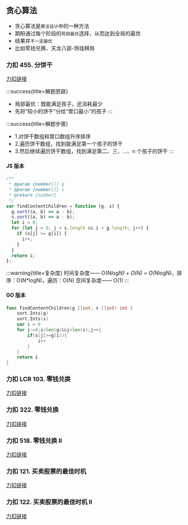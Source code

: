 ## 贪心算法

- 贪心算法是`算法设计`中的一种方法
- 期盼通过每个阶段的`局部最优`选择，从而达到全局的最优
- 结果并`不一定最优`
- 比如零钱兑换、天龙八部-玲珑棋局

### 力扣 455. 分饼干

[力扣链接](https://leetcode-cn.com/problems/assign-cookies/)

:::success{title=解题思路}

- 局部最优：既能满足孩子，还消耗最少
- 先将“较小的饼干”分给“胃口最小”的孩子
  :::

:::success{title=解题步骤}

- 1.对饼干数组和胃口数组升序排序
- 2.遍历饼干数组，找到能满足第一个孩子的饼干
- 3.然后继续遍历饼干数组，找到满足第二、三、...、n 个孩子的饼干
  :::

#### JS 版本

```js
/**
 * @param {number[]} g
 * @param {number[]} s
 * @return {number}
 */
var findContentChildren = function (g, s) {
  g.sort((a, b) => a - b);
  s.sort((a, b) => a - b);
  let i = 0;
  for (let j = 0; j < s.length && i < g.length; j++) {
    if (s[j] >= g[i]) {
      i++;
    }
  }
  return i;
};
```

:::warning{title=复杂度}
时间复杂度—— O(N*logN) + O(N) = O(N*logN)，排序：O(N\*logN)，遍历：O(N)
空间复杂度—— O(1)
:::

#### GO 版本

```go
func findContentChildren(g []int, s []int) int {
    sort.Ints(g)
    sort.Ints(s)
    var i = 0
    for j:=0;i<len(g)&&j<len(s);j++{
        if(s[j]>=g[i]){
            i++
        }
    }
    return i
}
```

### 力扣 LCR 103. 零钱兑换

[力扣链接](https://leetcode.cn/problems/gaM7Ch/description/)

### 力扣 322. 零钱兑换

[力扣链接](https://leetcode.cn/problems/coin-change/description/)

### 力扣 518. 零钱兑换 II

[力扣链接](https://leetcode.cn/problems/coin-change-ii/description/)

### 力扣 121. 买卖股票的最佳时机

[力扣链接](https://leetcode.cn/problems/best-time-to-buy-and-sell-stock/description/)

### 力扣 122. 买卖股票的最佳时机 II

[力扣链接](https://leetcode-cn.com/problems/best-time-to-buy-and-sell-stock-ii/)
